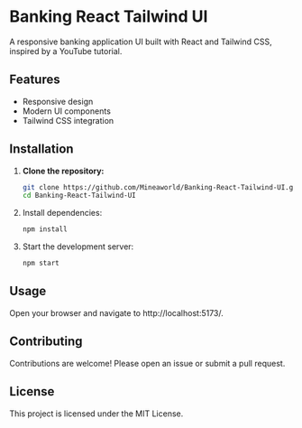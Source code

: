 # Banking React Tailwind UI

A responsive banking application UI built with React and Tailwind CSS, inspired by a YouTube tutorial.

## Features

- Responsive design
- Modern UI components
- Tailwind CSS integration

## Installation

1. **Clone the repository:**
   ```bash
   git clone https://github.com/Mineaworld/Banking-React-Tailwind-UI.git
   cd Banking-React-Tailwind-UI
 2. Install dependencies:
    ```bash
    npm install
 3. Start the development server:
    ``` bash
    npm start 
## Usage
Open your browser and navigate to http://localhost:5173/.

## Contributing
Contributions are welcome! Please open an issue or submit a pull request.

## License
This project is licensed under the MIT License.
